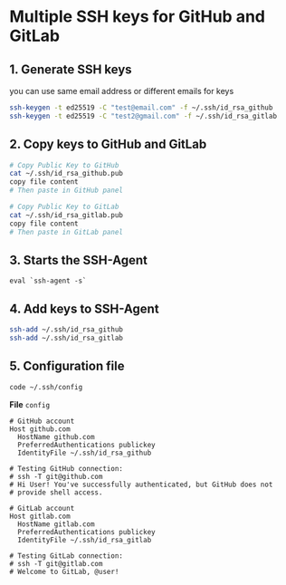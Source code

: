 # Multiple SSH keys for GitHub and GitLab

## 1. Generate SSH keys

you can use same email address or different emails for keys

```bash
ssh-keygen -t ed25519 -C "test@email.com" -f ~/.ssh/id_rsa_github
ssh-keygen -t ed25519 -C "test2@gmail.com" -f ~/.ssh/id_rsa_gitlab
```

## 2. Copy keys to GitHub and GitLab

```bash
# Copy Public Key to GitHub
cat ~/.ssh/id_rsa_github.pub
copy file content
# Then paste in GitHub panel

# Copy Public Key to GitLab
cat ~/.ssh/id_rsa_gitlab.pub
copy file content
# Then paste in GitLab panel
```

## 3. Starts the SSH-Agent

```
eval `ssh-agent -s`
```

## 4. Add keys to SSH-Agent

```bash
ssh-add ~/.ssh/id_rsa_github
ssh-add ~/.ssh/id_rsa_gitlab
```

## 5. Configuration file

```bash
code ~/.ssh/config
```

**File** `config`

```
# GitHub account
Host github.com
  HostName github.com
  PreferredAuthentications publickey
  IdentityFile ~/.ssh/id_rsa_github

# Testing GitHub connection:
# ssh -T git@github.com
# Hi User! You've successfully authenticated, but GitHub does not
# provide shell access.

# GitLab account
Host gitlab.com
  HostName gitlab.com
  PreferredAuthentications publickey
  IdentityFile ~/.ssh/id_rsa_gitlab

# Testing GitLab connection:
# ssh -T git@gitlab.com
# Welcome to GitLab, @user!
```
